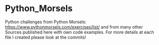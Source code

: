 # Python_Morsels
Python challenges from Python Morsels: https://www.pythonmorsels.com/exercises/list/ and from many other Sources published here with own code examples.
For more details at each file I created please look at the commits!
